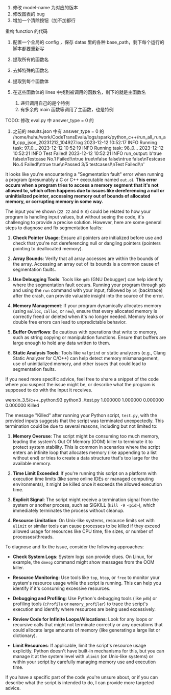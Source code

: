 
1. 修改 model-name 为对应的版本
2. 修改图表的 bug
3. 增加一个清除按钮（加不加都行



重构 function 的代码

1. 配置一个全局的 config ，保存 datas 里的各种 base_path，剩下每个运行的脚本都要重新写

1. 提取所有的函数名
2. 去掉特殊的函数名
3. 提取到每个函数体
4. 在这些函数体的 lines 中找到被调用的函数名，剩下的就是主函数名
   1. 递归调用自己的是个特例
   2. 有多余的 main 函数等调用了主函数，也是特例


TODO: 修改 eval.py 中 answer_type = 0 的
1. 之前的 results.json 中有 answer_type = 0 的
/home/huhu/work/CodeTransEvalu/logs/spark/python_c++/run_all_run_all_cpp_json_20231212_104927.log
2023-12-12 10:52:17 INFO Running task: 97_0...
2023-12-12 10:52:19 INFO Running task: 98_0...
2023-12-12 10:52:21 INFO Test Failed!
2023-12-12 10:52:21 INFO run_output: b'true false\nTestcase No.1 Failed!\ntrue true\nfalse false\ntrue false\nTestcase No.4 Failed!\ntrue true\nPassed 3/5 testcases!\nTest Failed!\n'

It looks like you're encountering a "Segmentation fault" error when running a program (presumably a C or C++ executable named `out.o`). **This error occurs when a program tries to access a memory segment that it's not allowed to, which often happens due to issues like dereferencing a null or uninitialized pointer, accessing memory out of bounds of allocated memory, or corrupting memory in some way.**

The input you've shown (`22 22` and `0 0`) could be related to how your program is handling input values, but without seeing the code, it's challenging to provide a precise solution. However, here are some general steps to diagnose and fix segmentation faults:

1. **Check Pointer Usage**: Ensure all pointers are initialized before use and check that you're not dereferencing null or dangling pointers (pointers pointing to deallocated memory).

2. **Array Bounds**: Verify that all array accesses are within the bounds of the array. Accessing an array out of its bounds is a common cause of segmentation faults.

3. **Use Debugging Tools**: Tools like `gdb` (GNU Debugger) can help identify where the segmentation fault occurs. Running your program through `gdb` and using the `run` command with your input, followed by `bt` (backtrace) after the crash, can provide valuable insight into the source of the error.

4. **Memory Management**: If your program dynamically allocates memory (using `malloc`, `calloc`, or `new`), ensure that every allocated memory is correctly freed or deleted when it's no longer needed. Memory leaks or double free errors can lead to unpredictable behavior.

5. **Buffer Overflows**: Be cautious with operations that write to memory, such as string copying or manipulation functions. Ensure that buffers are large enough to hold any data written to them.

6. **Static Analysis Tools**: Tools like `valgrind` or static analyzers (e.g., Clang Static Analyzer for C/C++) can help detect memory mismanagement, use of uninitialized memory, and other issues that could lead to segmentation faults.

If you need more specific advice, feel free to share a snippet of the code where you suspect the issue might be, or describe what the program is supposed to do with the input it receives.


wenxin_3.5/c++_python:93
python3 ./test.py 
1.000000 1.000000
0.000000 0.000000
Killed


The message "Killed" after running your Python script, `test.py`, with the provided inputs suggests that the script was terminated unexpectedly. This termination could be due to several reasons, including but not limited to:

1. **Memory Overuse**: The script might be consuming too much memory, leading the system's Out Of Memory (OOM) killer to terminate it to protect system stability. This is common in scenarios where the script enters an infinite loop that allocates memory (like appending to a list without end) or tries to create a data structure that's too large for the available memory.

2. **Time Limit Exceeded**: If you're running this script on a platform with execution time limits (like some online IDEs or managed computing environments), it might be killed once it exceeds the allowed execution time.

3. **Explicit Signal**: The script might receive a termination signal from the system or another process, such as SIGKILL (`kill -9 <pid>`), which immediately terminates the process without cleanup.

4. **Resource Limitation**: On Unix-like systems, resource limits set with `ulimit` or similar tools can cause processes to be killed if they exceed allowed usage for resources like CPU time, file sizes, or number of processes/threads.

To diagnose and fix the issue, consider the following approaches:

- **Check System Logs**: System logs can provide clues. On Linux, for example, the `dmesg` command might show messages from the OOM killer.

- **Resource Monitoring**: Use tools like `top`, `htop`, or `free` to monitor your system's resource usage while the script is running. This can help you identify if it's consuming excessive resources.

- **Debugging and Profiling**: Use Python's debugging tools (like `pdb`) or profiling tools (`cProfile` or `memory_profiler`) to trace the script's execution and identify where resources are being used excessively.

- **Review Code for Infinite Loops/Allocations**: Look for any loops or recursive calls that might not terminate correctly or any operations that could allocate large amounts of memory (like generating a large list or dictionary).

- **Limit Resources**: If applicable, limit the script's resource usage explicitly. Python doesn't have built-in mechanisms for this, but you can manage it at the system level with `ulimit` (on Unix-like systems) or within your script by carefully managing memory use and execution time.

If you have a specific part of the code you're unsure about, or if you can describe what the script is intended to do, I can provide more targeted advice.
